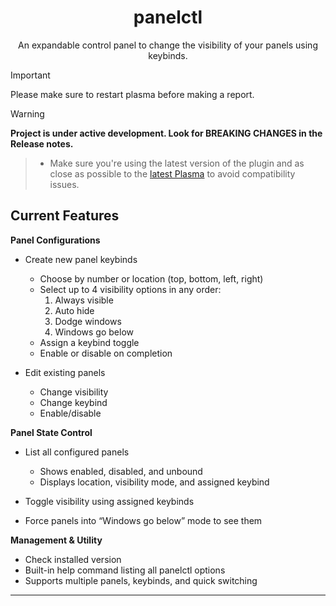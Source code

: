 <div align="center">

# panelctl

An expandable control panel to change the visibility of your panels using keybinds.

</div>

> [!IMPORTANT]
> Please make sure to restart plasma before making a report.

> [!WARNING]
> **Project is under active development. Look for BREAKING CHANGES in the Release notes.**

> - Make sure you're using the latest version of the plugin and as close as possible to the [latest Plasma](https://kde.org/search/?s=KDE+Plasma6) to avoid compatibility issues.

## Current Features

**Panel Configurations**

- Create new panel keybinds  
  - Choose by number or location (top, bottom, left, right)  
  - Select up to 4 visibility options in any order:  
    1. Always visible  
    2. Auto hide  
    3. Dodge windows  
    4. Windows go below  
  - Assign a keybind toggle  
  - Enable or disable on completion  

- Edit existing panels  
  - Change visibility  
  - Change keybind  
  - Enable/disable

**Panel State Control**

- List all configured panels  
  - Shows enabled, disabled, and unbound  
  - Displays location, visibility mode, and assigned keybind  

- Toggle visibility using assigned keybinds  
- Force panels into “Windows go below” mode to see them

**Management & Utility**

- Check installed version  
- Built-in help command listing all panelctl options  
- Supports multiple panels, keybinds, and quick switching  

---
